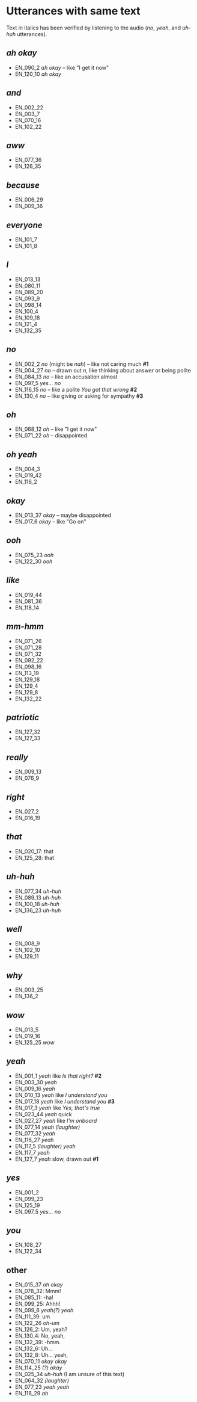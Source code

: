 # Utterances with same text

Text in italics has been verified by listening to the audio (*no*, *yeah*, and *uh-huh* utterances).

## *ah okay*

- EN_090_2 *ah okay* – like "I get it now"
- EN_120_10 *ah okay*

## *and*

- EN_002_22
- EN_003_7
- EN_070_16
- EN_102_22

## *aww*

- EN_077_36
- EN_126_35

## *because*

- EN_006_29
- EN_009_36

## *everyone*

- EN_101_7
- EN_101_8

## *I*

- EN_013_13
- EN_080_11
- EN_089_20
- EN_093_9
- EN_098_14
- EN_100_4
- EN_109_18
- EN_121_4
- EN_132_35

## *no*

- EN_002_2 *no* (might be *nah*) – like not caring much **#1**
- EN_004_27 *no* – drawn out *n*, like thinking about answer or being polite
- EN_084_13 *no* – like an accusation almost
- EN_097_5 *yes... no*
- EN_116_15 *no* – like a polite *You got that wrong* **#2**
- EN_130_4 *no* – like giving or asking for sympathy **#3**

## *oh*

- EN_068_12 *oh* – like "I get it now"
- EN_071_22 *oh* – disappointed

## *oh yeah*

- EN_004_3
- EN_019_42
- EN_116_2

## *okay*

- EN_013_37 *okay* – maybe disappointed
- EN_017_6 *okay* – like "Go on"

## *ooh*

- EN_075_23 *ooh*
- EN_122_30 *ooh*

## *like*

- EN_019_44
- EN_081_36
- EN_118_14

## *mm-hmm*

- EN_071_26
- EN_071_28
- EN_071_32
- EN_092_22
- EN_098_16
- EN_113_19
- EN_129_18
- EN_129_4
- EN_129_8
- EN_132_22

## *patriotic*

- EN_127_32
- EN_127_33

## *really*

- EN_009_13
- EN_076_9

## *right*

- EN_027_2
- EN_016_19

## *that*

- EN_020_17:  that
- EN_125_28:  that

## *uh-huh*

- EN_077_34 *uh-huh*
- EN_089_13 *uh-huh*
- EN_100_18 *uh-huh*
- EN_136_23 *uh-huh*

## *well*

- EN_008_9
- EN_102_10
- EN_129_11

## *why*

- EN_003_25
- EN_136_2

## *wow*

- EN_013_5
- EN_019_16
- EN_125_25 *wow*

## *yeah*

- EN_001_1 *yeah* like *Is that right?* **#2**
- EN_003_30 *yeah*
- EN_009_16 *yeah*
- EN_010_13 *yeah* like *I understand you*
- EN_017_18 *yeah* like *I understand you* **#3**
- EN_017_3 *yeah* like *Yes, that's true*
- EN_023_44 *yeah* quick
- EN_027_27 *yeah* like *I'm onboard*
- EN_077_14 *yeah (laughter)*
- EN_077_32 *yeah*
- EN_116_27 *yeah*
- EN_117_5 *(laughter) yeah*
- EN_117_7 *yeah*
- EN_127_7 *yeah* slow, drawn out **#1**

## *yes*

- EN_001_2
- EN_099_23
- EN_125_19
- EN_097_5 *yes... no*

## *you*

- EN_108_27
- EN_122_34

## other

- EN_015_37 *oh okay*
- EN_078_32:  Mmm!
- EN_085_11: -ha!
- EN_099_25:  Ahhh!
- EN_099_6 *yeah(?) yeah*
- EN_111_39:  um
- EN_122_26 *oh-um*
- EN_126_2:  Um,  yeah?
- EN_130_4:  No,  yeah,
- EN_132_39: -hmm.
- EN_132_6:  Uh...
- EN_132_8:  Uh...  yeah,
- EN_070_11 *okay okay*
- EN_114_25 *(?) okay*
- EN_025_34 *uh-huh* (I am unsure of this text)
- EN_064_32 *(laughter)*
- EN_077_23 *yeah yeah*
- EN_116_29 *ah*
